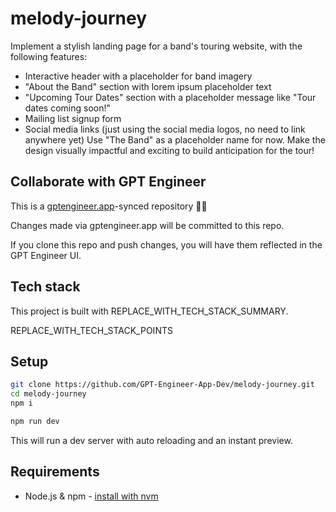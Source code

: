 # melody-journey

Implement a stylish landing page for a band's touring website, with the following features:
- Interactive header with a placeholder for band imagery 
- "About the Band" section with lorem ipsum placeholder text
- "Upcoming Tour Dates" section with a placeholder message like "Tour dates coming soon!"
- Mailing list signup form
- Social media links (just using the social media logos, no need to link anywhere yet)
Use "The Band" as a placeholder name for now. Make the design visually impactful and exciting to build anticipation for the tour!

## Collaborate with GPT Engineer

This is a [gptengineer.app](https://gptengineer.app)-synced repository 🌟🤖

Changes made via gptengineer.app will be committed to this repo.

If you clone this repo and push changes, you will have them reflected in the GPT Engineer UI.

## Tech stack

This project is built with REPLACE_WITH_TECH_STACK_SUMMARY.

REPLACE_WITH_TECH_STACK_POINTS

## Setup

```sh
git clone https://github.com/GPT-Engineer-App-Dev/melody-journey.git
cd melody-journey
npm i
```

```sh
npm run dev
```

This will run a dev server with auto reloading and an instant preview.

## Requirements

- Node.js & npm - [install with nvm](https://github.com/nvm-sh/nvm#installing-and-updating)
